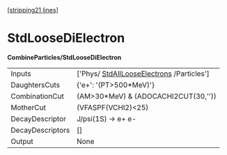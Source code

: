 [[stripping21 lines]](./stripping21-index)

# StdLooseDiElectron

**CombineParticles/StdLooseDiElectron**

|                  |                                                                                   |
|------------------|-----------------------------------------------------------------------------------|
| Inputs           | ['Phys/ [StdAllLooseElectrons](./stripping21-stdalllooseelectrons) /Particles'] |
| DaughtersCuts    | {'e+': '(PT\>500\*MeV)'}                                                          |
| CombinationCut   | (AM\>30\*MeV) & (ADOCACHI2CUT(30,''))                                             |
| MotherCut        | (VFASPF(VCHI2)\<25)                                                               |
| DecayDescriptor  | J/psi(1S) -\> e+ e-                                                               |
| DecayDescriptors | []                                                                              |
| Output           | None                                                                              |
